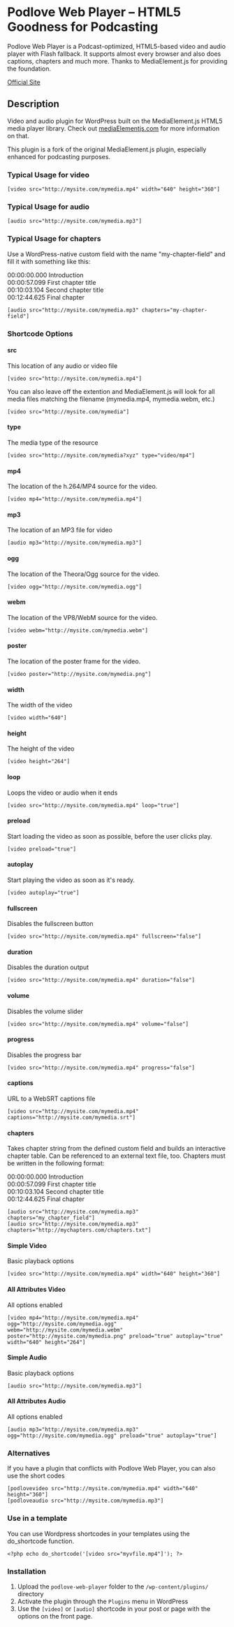 # Podlove Web Player – HTML5 Goodness for Podcasting

Podlove Web Player is a Podcast-optimized, HTML5-based video and audio player with Flash fallback. It supports almost every browser and also does captions, chapters and much more. Thanks to MediaElement.js for providing the foundation.

[Official Site](http://podlove.org/podlove-web-player/)

## Description

Video and audio plugin for WordPress built on the MediaElement.js HTML5 media player library.
Check out <a href="http://mediaelementjs.com/">mediaElementjs.com</a> for more information on that.

This plugin is a fork of the original MediaElement.js plugin, especially enhanced for podcasting purposes.

### Typical Usage for video

	[video src="http://mysite.com/mymedia.mp4" width="640" height="360"]
	
### Typical Usage for audio

	[audio src="http://mysite.com/mymedia.mp3"]	

### Typical Usage for chapters

Use a WordPress-native custom field with the name "my-chapter-field" and fill it with something like this:

00:00:00.000 Introduction  
00:00:57.099 First chapter title  
00:10:03.104 Second chapter title  
00:12:44.625 Final chapter
    
    [audio src="http://mysite.com/mymedia.mp3" chapters="my-chapter-field"]

###  Shortcode Options

#### src
This location of any audio or video file
    
    [video src="http://mysite.com/mymedia.mp4"]
    
You can also leave off the extention and MediaElement.js will look for all media files matching the filename (mymedia.mp4, mymedia.webm, etc.)  

	[video src="http://mysite.com/mymedia"]
    
#### type
The media type of the resource
    
    [video src="http://mysite.com/mymedia?xyz" type="video/mp4"]    

#### mp4
The location of the h.264/MP4 source for the video.
    
    [video mp4="http://mysite.com/mymedia.mp4"]
    
#### mp3
The location of an MP3 file for video
    
    [audio mp3="http://mysite.com/mymedia.mp3"]    

#### ogg
The location of the Theora/Ogg source for the video.

    [video ogg="http://mysite.com/mymedia.ogg"]

#### webm
The location of the VP8/WebM source for the video.

    [video webm="http://mysite.com/mymedia.webm"]

#### poster
The location of the poster frame for the video.

    [video poster="http://mysite.com/mymedia.png"]

#### width
The width of the video

    [video width="640"]

#### height
The height of the video

    [video height="264"]
    
#### loop
Loops the video or audio when it ends
    
    [video src="http://mysite.com/mymedia.mp4" loop="true"]    

#### preload
Start loading the video as soon as possible, before the user clicks play.

    [video preload="true"]

#### autoplay
Start playing the video as soon as it's ready.

    [video autoplay="true"]

#### fullscreen
Disables the fullscreen button
    
    [video src="http://mysite.com/mymedia.mp4" fullscreen="false"]
    
#### duration
Disables the duration output
    
    [video src="http://mysite.com/mymedia.mp4" duration="false"]   
    
#### volume
Disables the volume slider
    
    [video src="http://mysite.com/mymedia.mp4" volume="false"]    
    
#### progress
Disables the progress bar
    
    [video src="http://mysite.com/mymedia.mp4" progress="false"] 
    
#### captions
URL to a WebSRT captions file
    
    [video src="http://mysite.com/mymedia.mp4" captions="http://mysite.com/mymedia.srt"]  

#### chapters
Takes chapter string from the defined custom field and builds an interactive chapter table. Can be referenced to an external text file, too.
Chapters must be written in the following format:

00:00:00.000 Introduction  
00:00:57.099 First chapter title  
00:10:03.104 Second chapter title  
00:12:44.625 Final chapter  
    
    [audio src="http://mysite.com/mymedia.mp3" chapters="my_chapter_field"]                
    [audio src="http://mysite.com/mymedia.mp3" chapters="http://mychapters.com/chapters.txt"]              

#### Simple Video
Basic playback options

    [video src="http://mysite.com/mymedia.mp4" width="640" height="360"]

#### All Attributes Video
All options enabled

    [video mp4="http://mysite.com/mymedia.mp4" ogg="http://mysite.com/mymedia.ogg" webm="http://mysite.com/mymedia.webm" poster="http://mysite.com/mymedia.png" preload="true" autoplay="true" width="640" height="264"]

#### Simple Audio
Basic playback options

    [audio src="http://mysite.com/mymedia.mp3"]

#### All Attributes Audio
All options enabled

    [audio mp3="http://mysite.com/mymedia.mp3" ogg="http://mysite.com/mymedia.ogg" preload="true" autoplay="true"]

### Alternatives
If you have a plugin that conflicts with Podlove Web Player, you can also use the short codes 
    
    [podlovevideo src="http://mysite.com/mymedia.mp4" width="640" height="360"]
    [podloveaudio src="http://mysite.com/mymedia.mp3"] 


###  Use in a template
You can use Wordpress shortcodes in your templates using the do_shortcode function.

	<?php echo do_shortcode('[video src="myvfile.mp4"]'); ?>

### Installation

1. Upload the `podlove-web-player` folder to the `/wp-content/plugins/` directory
2. Activate the plugin through the `Plugins` menu in WordPress
3. Use the `[video]` or `[audio]` shortcode in your post or page with the options on the front page.